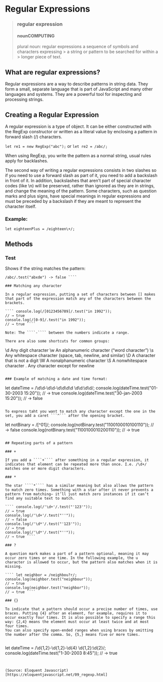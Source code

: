 # Regular Expressions

> ### regular expression
> #### nounCOMPUTING
> plural noun: regular expressions
> a sequence of symbols and characters expressing > a string or pattern to be searched for within a > longer piece of text.
> > 


## What are regular expressions? 
Regular expressions are a way to describe patterns in string data. They form a small, separate language that is part of JavaScript and many other languages and systems. They are a powerful tool for inspecting and processing strings. 

##  Creating a Regular Expression

A regular expression is a type of object. It can be either constructed with the RegExp constructor or written as a literal value by enclosing a pattern in forward slash (/) characters.

``` let re1 = new RegExp("abc"); ```
or
``` let re2 = /abc/; ```

When using RegExp, you write the pattern as a normal string, usual rules apply for backlashes.

The second way of writing a regular expressions consists in two slashes so if you need to use a forward slash as part of it, you need to add a backslash in front of it. In addition, backslashes that aren’t part of special character codes (like \n) will be preserved, rather than ignored as they are in strings, and change the meaning of the pattern. Some characters, such as question marks and plus signs, have special meanings in regular expressions and must be preceded by a backslash if they are meant to represent the character itself.

### Example: 

```` let eighteenPlus = /eighteen\+/; ````

## Methods

### Test 

Shows if the string matches the pattern:

```` /abc/.test("abcde") -> true
/abc/.test("abxde") -> false ````

### Matching any character

In a regular expression, putting a set of characters between [] makes that part of the expression match any of the characters between the brackets.

```` console.log(/[0123456789]/.test("in 1992"));
// → true
console.log(/[0-9]/.test("in 1992"));
// → true ````

Note: The ````-```` between the numbers indicate a range. 

There are also some shortcuts for common groups:

````
\d	Any digit character
\w	An alphanumeric character (“word character”)
\s	Any whitespace character (space, tab, newline, and similar)
\D	A character that is not a digit
\W	A nonalphanumeric character
\S	A nonwhitespace character
.	Any character except for newline
````

### Example of matching a date and time format: 

````
let dateTime = /\d\d-\d\d-\d\d\d\d \d\d:\d\d/;
console.log(dateTime.test("01-30-2003 15:20"));
// → true
console.log(dateTime.test("30-jan-2003 15:20"));
// → false
````

To express taht you want to match any character except the one in the set, you add a caret ```^``` after the opening bracket. 

````
let notBinary = /[^01]/;
console.log(notBinary.test("1100100010100110"));
// → false
console.log(notBinary.test("1100100010200110"));
// → true
````

## Repeating parts of a pattern

### +

If you add a ````+```` after something in a regular expression, it indicates that element can be repeated more than once. I.e. /\d+/ matches one or more digit characters.

### *

The star ````*```` has a similar meaning but also allows the pattern to match zero times. Something with a star after it never prevents a pattern from matching— it’ll just match zero instances if it can’t find any suitable text to match.

```` console.log(/'\d+'/.test("'123'"));
// → true
console.log(/'\d+'/.test("''"));
// → false
console.log(/'\d*'/.test("'123'"));
// → true
console.log(/'\d*'/.test("''"));
// → true ````

### ?

A question mark makes a part of a pattern optional, meaning it may occur zero times or one time. In the following example, the u character is allowed to occur, but the pattern also matches when it is missing.

```` let neighbor = /neighbou?r/;
console.log(neighbor.test("neighbour"));
// → true
console.log(neighbor.test("neighbor"));
// → true ````

### {}

To indicate that a pattern should occur a precise number of times, use braces. Putting {4} after an element, for example, requires it to occur exactly four times. It is also possible to specify a range this way: {2,4} means the element must occur at least twice and at most four times. 
You can also specify open-ended ranges when using braces by omitting the number after the comma. So, {5,} means five or more times.


````
let dateTime = /\d{1,2}-\d{1,2}-\d{4} \d{1,2}:\d{2}/;
console.log(dateTime.test("1-30-2003 8:45"));
// → true
````


(Source: Eloquent Javascript)[https://eloquentjavascript.net/09_regexp.html]